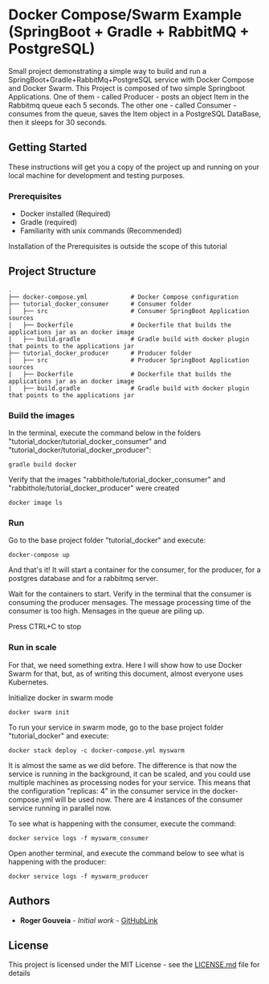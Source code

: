 # Docker Compose/Swarm Example (SpringBoot + Gradle + RabbitMQ + PostgreSQL)

Small project demonstrating a simple way to build and run a SpringBoot+Gradle+RabbitMq+PostgreSQL service with Docker Compose and Docker Swarm. This Project is composed of two simple Springboot Applications. One of them - called Producer - posts an object Item in the Rabbitmq queue each 5 seconds. The other one - called Consumer - consumes from the queue, saves the Item object in a PostgreSQL DataBase, then it sleeps for 30 seconds.

## Getting Started

These instructions will get you a copy of the project up and running on your local machine for development and testing purposes.

### Prerequisites

* Docker installed (Required)
* Gradle (required)
* Familiarity with unix commands (Recommended)

Installation of the Prerequisites is outside the scope of this tutorial

## Project Structure
```
.
├── docker-compose.yml            # Docker Compose configuration
├── tutorial_docker_consumer      # Consumer folder
|   ├── src                       # Consumer SpringBoot Application sources
|   ├── Dockerfile                # Dockerfile that builds the applications jar as an docker image
|   ├── build.gradle              # Gradle build with docker plugin that points to the applications jar
├── tutorial_docker_producer      # Producer folder
|   ├── src                       # Producer SpringBoot Application sources
|   ├── Dockerfile                # Dockerfile that builds the applications jar as an docker image
|   ├── build.gradle              # Gradle build with docker plugin that points to the applications jar
```


### Build the images

In the terminal, execute the command below in the folders "tutorial_docker/tutorial_docker_consumer" and "tutorial_docker/tutorial_docker_producer":
```
gradle build docker
```

Verify that the images "rabbithole/tutorial_docker_consumer" and "rabbithole/tutorial_docker_producer" were created
```
docker image ls
```

### Run

Go to the base project folder "tutorial_docker" and execute:
```
docker-compose up
```
And that's it! It will start a container for the consumer, for the producer, for a postgres database and for a rabbitmq server.

Wait for the containers to start.  Verify in the terminal that the consumer is consuming the producer mensages. The message processing time of the consumer is too high. Mensages in the queue are piling up.

Press CTRL+C to stop


### Run in scale

For that, we need something extra. Here I will show how to use Docker Swarm for that, but, as of writing this document, almost everyone uses Kubernetes.


Initialize docker in swarm mode
```
docker swarm init
```

To run your service in swarm mode, go to the base project folder "tutorial_docker" and execute:
```
docker stack deploy -c docker-compose.yml myswarm
```

It is almost the same as we did before. The difference is that now the service is running in the background, it can be scaled, and you could use multiple machines as processing nodes for your service. This means that the configuration "replicas: 4" in the consumer service in the docker-compose.yml will be used now. There are 4 instances of the consumer service running in parallel now.

To see what is happening with the consumer, execute the command:
```
docker service logs -f myswarm_consumer
```

Open another terminal, and execute the command below to see what is happening with the producer:
```
docker service logs -f myswarm_producer
```

## Authors

* **Roger Gouveia** - *Initial work* - [GitHubLink](https://github.com/rogergouveia)

## License

This project is licensed under the MIT License - see the [LICENSE.md](LICENSE.md) file for details
